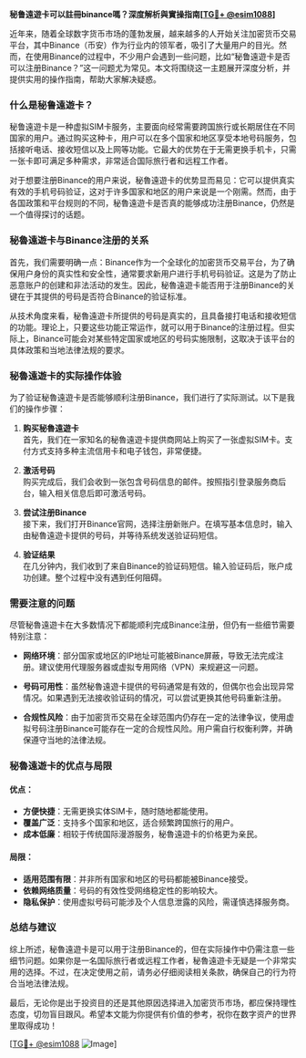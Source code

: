 **秘鲁遠遊卡可以註冊binance嗎？深度解析與實操指南[[TG💪+ @esim1088](https://t.me/s/esim1088)]**

近年来，随着全球数字货币市场的蓬勃发展，越来越多的人开始关注加密货币交易平台，其中Binance（币安）作为行业内的领军者，吸引了大量用户的目光。然而，在使用Binance的过程中，不少用户会遇到一些问题，比如“秘鲁遠遊卡是否可以注册Binance？”这一问题尤为常见。本文将围绕这一主题展开深度分析，并提供实用的操作指南，帮助大家解决疑惑。

### **什么是秘鲁遠遊卡？**

秘鲁遠遊卡是一种虚拟SIM卡服务，主要面向经常需要跨国旅行或长期居住在不同国家的用户。通过购买这种卡，用户可以在多个国家和地区享受本地号码服务，包括接听电话、接收短信以及上网等功能。它最大的优势在于无需更换手机卡，只需一张卡即可满足多种需求，非常适合国际旅行者和远程工作者。

对于想要注册Binance的用户来说，秘魯遠遊卡的优势显而易见：它可以提供真实有效的手机号码验证，这对于许多国家和地区的用户来说是一个刚需。然而，由于各国政策和平台规则的不同，秘魯遠遊卡是否真的能够成功注册Binance，仍然是一个值得探讨的话题。

### **秘魯遠遊卡与Binance注册的关系**

首先，我们需要明确一点：Binance作为一个全球化的加密货币交易平台，为了确保用户身份的真实性和安全性，通常要求新用户进行手机号码验证。这是为了防止恶意账户的创建和非法活动的发生。因此，秘魯遠遊卡能否用于注册Binance的关键在于其提供的号码是否符合Binance的验证标准。

从技术角度来看，秘魯遠遊卡所提供的号码是真实的，且具备接打电话和接收短信的功能。理论上，只要这些功能正常运作，就可以用于Binance的注册过程。但实际上，Binance可能会对某些特定国家或地区的号码实施限制，这取决于该平台的具体政策和当地法律法规的要求。

### **秘魯遠遊卡的实际操作体验**

为了验证秘魯遠遊卡是否能够顺利注册Binance，我们进行了实际测试。以下是我们的操作步骤：

1. **购买秘魯遠遊卡**  
   首先，我们在一家知名的秘魯遠遊卡提供商网站上购买了一张虚拟SIM卡。支付方式支持多种主流信用卡和电子钱包，非常便捷。

2. **激活号码**  
   购买完成后，我们会收到一张包含号码信息的邮件。按照指引登录服务商后台，输入相关信息后即可激活号码。

3. **尝试注册Binance**  
   接下来，我们打开Binance官网，选择注册新账户。在填写基本信息时，输入由秘魯遠遊卡提供的号码，并等待系统发送验证码短信。

4. **验证结果**  
   在几分钟内，我们收到了来自Binance的验证码短信。输入验证码后，账户成功创建。整个过程中没有遇到任何阻碍。

### **需要注意的问题**

尽管秘魯遠遊卡在大多数情况下都能顺利完成Binance注册，但仍有一些细节需要特别注意：

- **网络环境**：部分国家或地区的IP地址可能被Binance屏蔽，导致无法完成注册。建议使用代理服务器或虚拟专用网络（VPN）来规避这一问题。
  
- **号码可用性**：虽然秘魯遠遊卡提供的号码通常是有效的，但偶尔也会出现异常情况。如果遇到无法接收验证码的情况，可以尝试更换其他号码重新注册。

- **合规性风险**：由于加密货币交易在全球范围内仍存在一定的法律争议，使用虚拟号码注册Binance可能存在一定的合规性风险。用户需自行权衡利弊，并确保遵守当地的法律法规。

### **秘魯遠遊卡的优点与局限**

#### **优点：**
- **方便快捷**：无需更换实体SIM卡，随时随地都能使用。
- **覆盖广泛**：支持多个国家和地区，适合频繁跨国旅行的用户。
- **成本低廉**：相较于传统国际漫游服务，秘魯遠遊卡的价格更为亲民。

#### **局限：**
- **适用范围有限**：并非所有国家和地区的号码都能被Binance接受。
- **依赖网络质量**：号码的有效性受网络稳定性的影响较大。
- **隐私保护**：使用虚拟号码可能涉及个人信息泄露的风险，需谨慎选择服务商。

### **总结与建议**

综上所述，秘魯遠遊卡是可以用于注册Binance的，但在实际操作中仍需注意一些细节问题。如果你是一名国际旅行者或远程工作者，秘魯遠遊卡无疑是一个非常实用的选择。不过，在决定使用之前，请务必仔细阅读相关条款，确保自己的行为符合当地法律法规。

最后，无论你是出于投资目的还是其他原因选择进入加密货币市场，都应保持理性态度，切勿盲目跟风。希望本文能为你提供有价值的参考，祝你在数字资产的世界里取得成功！

[[TG💪+ @esim1088](https://t.me/s/esim1088) ![Image](https://i.postimg.cc/4NQfJmqS/Snipaste-2025-05-13-00-14-12.png)]